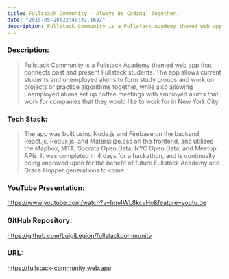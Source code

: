 ```yaml
---
title: Fullstack Community - Always Be Coding. Together.
date: "2015-05-28T22:40:32.169Z"
description: Fullstack Community is a Fullstack Academy themed web app that connects past and present Fullstack students. The app allows current students and unemployed alums to form study groups and work on projects or practice algorithms together, while also allowing unemployed alums set up coffee meetings with employed alums that work for companies that they would like to work for in New York City.
---
```


### Description:

> Fullstack Community is a Fullstack Academy themed web app that connects past and present Fullstack students. The app allows current students and unemployed alums to form study groups and work on projects or practice algorithms together, while also allowing unemployed alums set up coffee meetings with employed alums that work for companies that they would like to work for in New York City.

### Tech Stack:

> The app was built using Node.js and Firebase on the backend, React.js, Redux.js, and Materialize.css on the frontend, and utilizes the Mapbox, MTA, Socrata Open Data, NYC Open Data, and Meetup APIs. It was completed in 4 days for a hackathon, and is continually being improved upon for the benefit of future Fullstack Academy and Grace Hopper generations to come.

### YouTube Presentation:

https://www.youtube.com/watch?v=hm4WL8kcvHo&feature=youtu.be

### GitHub Repository:

https://github.com/LuigiLegion/fullstackcommunity

### URL:

https://fullstack-community.web.app
